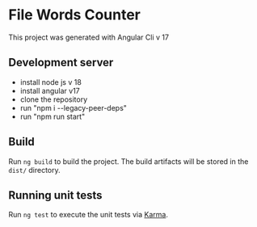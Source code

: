 # File Words Counter

This project was generated with Angular Cli v 17

## Development server
- install node js v 18
- install angular v17
- clone the repository
- run "npm i --legacy-peer-deps"
- run "npm run start"

## Build

Run `ng build` to build the project. The build artifacts will be stored in the `dist/` directory.

## Running unit tests

Run `ng test` to execute the unit tests via [Karma](https://karma-runner.github.io).
